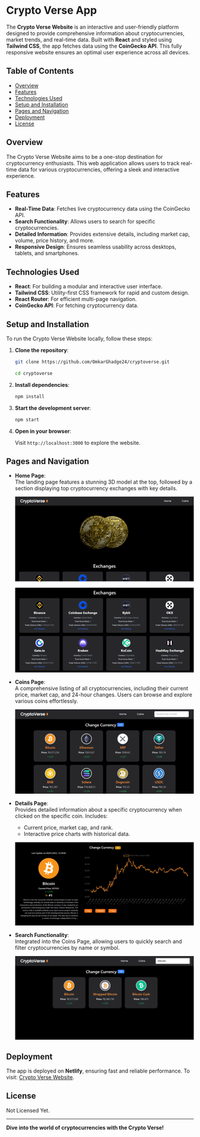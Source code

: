 # Crypto Verse App

The **Crypto Verse Website** is an interactive and user-friendly platform designed to provide comprehensive information about cryptocurrencies, market trends, and real-time data. Built with **React** and styled using **Tailwind CSS**, the app fetches data using the **CoinGecko API**. This fully responsive website ensures an optimal user experience across all devices.

## Table of Contents

- [Overview](#overview)
- [Features](#features)
- [Technologies Used](#technologies-used)
- [Setup and Installation](#setup-and-installation)
- [Pages and Navigation](#pages-and-navigation)
- [Deployment](#deployment)
- [License](#license)

## Overview

The Crypto Verse Website aims to be a one-stop destination for cryptocurrency enthusiasts. This web application allows users to track real-time data for various cryptocurrencies, offering a sleek and interactive experience.

## Features

- **Real-Time Data**: Fetches live cryptocurrency data using the CoinGecko API.
- **Search Functionality**: Allows users to search for specific cryptocurrencies.
- **Detailed Information**: Provides extensive details, including market cap, volume, price history, and more.
- **Responsive Design**: Ensures seamless usability across desktops, tablets, and smartphones.

## Technologies Used

- **React**: For building a modular and interactive user interface.
- **Tailwind CSS**: Utility-first CSS framework for rapid and custom design.
- **React Router**: For efficient multi-page navigation.
- **CoinGecko API**: For fetching cryptocurrency data.

## Setup and Installation

To run the Crypto Verse Website locally, follow these steps:

1. **Clone the repository**:

    ```bash
    git clone https://github.com/OmkarGhadge24/cryptoverse.git
    ```

    ```bash
    cd cryptoverse
    ```

2. **Install dependencies**:

    ```bash
    npm install
    ```
3. **Start the development server**:

    ```bash
    npm start
    ```

4. **Open in your browser**:

    Visit `http://localhost:3000` to explore the website.

## Pages and Navigation

- **Home Page**:  
  The landing page features a stunning 3D model at the top, followed by a section displaying top cryptocurrency exchanges with key details.
  
  ![Home Page](https://github.com/OmkarGhadge24/cryptoverse/blob/main/public/images/crypto-1.png)
  
  ![Home Exchanges Section](https://github.com/OmkarGhadge24/cryptoverse/blob/main/public/images/crypto-2.png)

- **Coins Page**:  
  A comprehensive listing of all cryptocurrencies, including their current price, market cap, and 24-hour changes. Users can browse and explore various coins effortlessly.
  
  ![Coins Page](https://github.com/OmkarGhadge24/cryptoverse/blob/main/public/images/crypto-3.png)

- **Details Page**:  
  Provides detailed information about a specific cryptocurrency when clicked on the specific coin. Includes:  
  - Current price, market cap, and rank.  
  - Interactive price charts with historical data.
  
  ![Details Page](https://github.com/OmkarGhadge24/cryptoverse/blob/main/public/images/crypto-4.png)  

- **Search Functionality**:  
  Integrated into the Coins Page, allowing users to quickly search and filter cryptocurrencies by name or symbol.
  
  ![Search Page](https://github.com/OmkarGhadge24/cryptoverse/blob/main/public/images/crypto-5.png)

## Deployment

The app is deployed on **Netlify**, ensuring fast and reliable performance. To visit: [Crypto Verse Website](https://3d-crypto-verse.netlify.app/).

## License

Not Licensed Yet.

---

**Dive into the world of cryptocurrencies with the Crypto Verse!**
